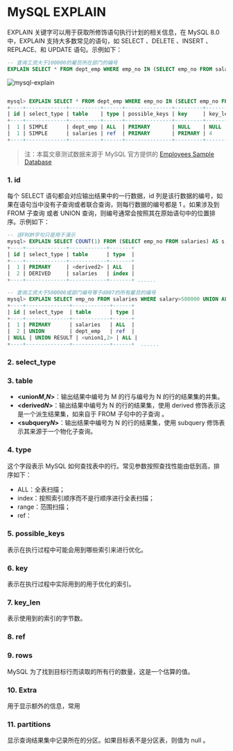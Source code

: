 # MySQL EXPLAIN 

EXPLAIN 关键字可以用于获取所修饰语句执行计划的相关信息，在 MySQL 8.0 中，EXPLAIN  支持大多数常见的语句，如 SELECT 、DELETE 、INSERT 、REPLACE、和 UPDATE 语句。示例如下：

```sql
-- 查询工资大于100000的雇员所在部门的编号
EXPLAIN SELECT * FROM dept_emp WHERE emp_no IN (SELECT emp_no FROM salaries WHERE salary > 100000) LIMIT 100;
```

![mysql-explain](D:\Full-Stack-Notes\pictures\mysql-explain.png)

```sql

mysql> EXPLAIN SELECT * FROM dept_emp WHERE emp_no IN (SELECT emp_no FROM salaries WHERE salary > 100000) LIMIT 100;
+----+-------------+----------+------+---------------+---------+---------+---------------------------+--------+-----------------------------------+
| id | select_type | table    | type | possible_keys | key     | key_len | ref                       | rows   | Extra                             |
+----+-------------+----------+------+---------------+---------+---------+---------------------------+--------+-----------------------------------+
|  1 | SIMPLE      | dept_emp | ALL  | PRIMARY       | NULL    | NULL    | NULL                      | 331570 | NULL                              |
|  1 | SIMPLE      | salaries | ref  | PRIMARY       | PRIMARY | 4       | employees.dept_emp.emp_no |      4 | Using where; FirstMatch(dept_emp) |
+----+-------------+----------+------+---------------+---------+---------+---------------------------+--------+-----------------------------------+
```

> 注：本篇文章测试数据来源于 MySQL 官方提供的 [Employees Sample Database](https://dev.mysql.com/doc/employee/en/)

### 1. id

每个 SELECT 语句都会对应输出结果中的一行数据，id 列是该行数据的编号，如果在语句当中没有子查询或者联合查询，则每行数据的编号都是 1 。如果涉及到 FROM 子查询 或者 UNION 查询，则编号通常会按照其在原始语句中的位置排序。示例如下：

```sql
-- 该FROM字句只是用于演示
mysql> EXPLAIN SELECT COUNT(1) FROM (SELECT emp_no FROM salaries) AS s;
+----+-------------+------------+-------+
| id | select_type | table      | type  |
+----+-------------+------------+-------+
|  1 | PRIMARY     | <derived2> | ALL   |
|  2 | DERIVED     | salaries   | index |
+----+-------------+------------+-------+ ......
```

```sql
-- 查询工资大于500000或部门编号等于d007的所有雇员的编号
mysql> EXPLAIN SELECT emp_no FROM salaries WHERE salary>500000 UNION ALL SELECT emp_no FROM dept_emp  WHERE dept_no = "d007";
+----+--------------+------------+------+
| id | select_type  | table      | type |
+----+--------------+------------+------+
|  1 | PRIMARY      | salaries   | ALL  |
|  2 | UNION        | dept_emp   | ref  |
| NULL | UNION RESULT | <union1,2> | ALL | 
+----+--------------+------------+------+  ......
```

### 2. select_type

### 3. table

- **<union*M*,*N*>**：输出结果中编号为 M 的行与编号为 N 的行的结果集的并集。
- **<derived*N*>**：输出结果中编号为 N 的行的结果集，使用 derived 修饰表示这是一个派生结果集，如来自于 FROM 子句中的子查询 。
- **<subquery*N*>**：输出结果中编号为 N 的行的结果集，使用 subquery 修饰表示其来源于一个物化子查询。

### 4. type

这个字段表示 MySQL 如何查找表中的行。常见参数按照查找性能由低到高，排序如下：

+ ALL：全表扫描；
+ index：按照索引顺序而不是行顺序进行全表扫描；
+ range：范围扫描；
+ ref：

### 5. possible_keys

表示在执行过程中可能会用到哪些索引来进行优化。

### 6. key

表示在执行过程中实际用到的用于优化的索引。

### 7. key_len

表示使用到的索引的字节数。

### 8. ref



### 9. rows

MySQL 为了找到目标行而读取的所有行的数量，这是一个估算的值。

### 10. Extra

用于显示额外的信息，常用

### 11. partitions

显示查询结果集中记录所在的分区。如果目标表不是分区表，则值为 null 。